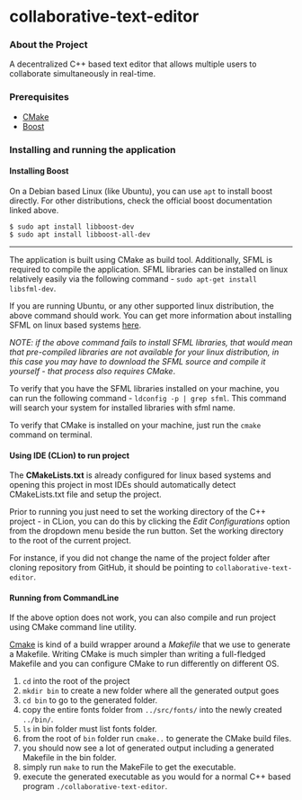 # collaborative-text-editor

### About the Project
A decentralized C++ based text editor that allows multiple users to collaborate simultaneously in real-time.

### Prerequisites

- [CMake](https://cmake.org/install/)
- [Boost](https://www.boost.org/doc/libs/release/more/getting_started/unix-variants.html)

 
### Installing and running the application

#### Installing Boost
On a Debian based Linux (like Ubuntu), you can use `apt` to install boost directly. For other distributions, check the official boost documentation linked above.

```console
$ sudo apt install libboost-dev
$ sudo apt install libboost-all-dev
```

-----

The application is built using CMake as build tool. Additionally, SFML is required to compile the application. 
SFML libraries can be installed on linux relatively easily via the following command - `sudo apt-get install libsfml-dev`.

If you are running Ubuntu, or any other supported linux distribution, the above command should work. 
You can get more information about installing SFML on linux based systems [here](https://www.sfml-dev.org/tutorials/2.5/start-linux.php).

*NOTE: if the above command fails to install SFML libraries, that would mean that pre-compiled libraries are not available for your linux distribution, 
in this case you may have to download the SFML source and compile it yourself - that process also requires CMake*. 

To verify that you have the SFML libraries installed on your machine, you can run the following command - `ldconfig -p | grep sfml`. 
This command will search your system for installed libraries with sfml name. 

To verify that CMake is installed on your machine, just run the `cmake` command on terminal.  

#### Using IDE (CLion) to run project
The **CMakeLists.txt** is already configured for linux based systems and opening this project in most IDEs should automatically detect
CMakeLists.txt file and setup the project. 

Prior to running you just need to set the working directory of the C++ project - in CLion, you can do this by clicking the 
*Edit Configurations* option from the dropdown menu beside the run button. Set the working directory to the root of the current project. 

For instance, if you did not change the name of the project folder after cloning repository from GitHub, it should be pointing to `collaborative-text-editor`.

#### Running from CommandLine
If the above option does not work, you can also compile and run project using CMake command line utility. 

[Cmake](https://cmake.org/) is kind of a build wrapper around a *Makefile* that we use to generate a Makefile. Writing CMake is much simpler 
than writing a full-fledged Makefile and you can configure CMake to run differently on different OS. 

1. `cd` into the root of the project
2. `mkdir bin` to create a new folder where all the generated output goes
3. `cd bin` to go to the generated folder.
4. copy the entire fonts folder from `../src/fonts/` into the newly created `../bin/`. 
5. `ls` in bin folder must list fonts folder. 
6. from the root of `bin` folder run `cmake..` to generate the CMake build files.
7. you should now see a lot of generated output including a generated Makefile in the bin folder.
8. simply run `make` to run the MakeFile to get the executable.
9. execute the generated executable as you would for a normal C++ based program `./collaborative-text-editor`. 